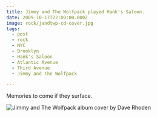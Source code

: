 ```yaml
---
title: Jimmy and The Wolfpack played Hank's Saloon.
date: 2009-10-17T22:00:00.000Z
image: rock/jandtwp-cd-cover.jpg
tags:
  - post
  - rock
  - NYC
  - Brooklyn
  - Hank's Saloon
  - Atlantic Avenue
  - Third Avenue
  - Jimmy and The Wolfpack

---
```


Memories to come if they surface.

![Jimmy and The Wolfpack album cover by Dave Rhoden](/static/img/rock/jandtwp-cd-cover.jpg)